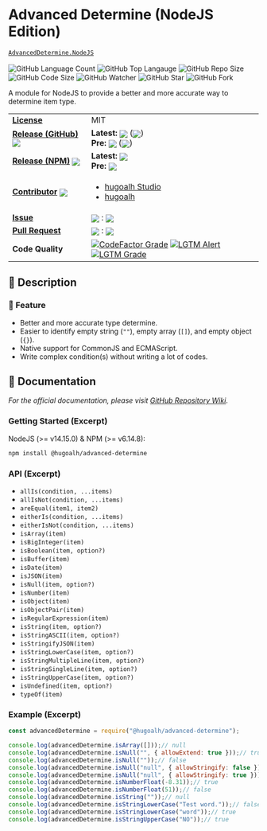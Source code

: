 # Advanced Determine (NodeJS Edition)

[`AdvancedDetermine.NodeJS`](https://github.com/hugoalh-studio/advanced-determine-nodejs)

<img align="center" alt="GitHub Language Count" src="https://img.shields.io/github/languages/count/hugoalh-studio/advanced-determine-nodejs?logo=github&logoColor=ffffff&style=flat-square" />
<img align="center" alt="GitHub Top Langauge" src="https://img.shields.io/github/languages/top/hugoalh-studio/advanced-determine-nodejs?logo=github&logoColor=ffffff&style=flat-square" />
<img align="center" alt="GitHub Repo Size" src="https://img.shields.io/github/repo-size/hugoalh-studio/advanced-determine-nodejs?logo=github&logoColor=ffffff&style=flat-square" />
<img align="center" alt="GitHub Code Size" src="https://img.shields.io/github/languages/code-size/hugoalh-studio/advanced-determine-nodejs?logo=github&logoColor=ffffff&style=flat-square" />
<img align="center" alt="GitHub Watcher" src="https://img.shields.io/github/watchers/hugoalh-studio/advanced-determine-nodejs?logo=github&logoColor=ffffff&style=flat-square" />
<img align="center" alt="GitHub Star" src="https://img.shields.io/github/stars/hugoalh-studio/advanced-determine-nodejs?logo=github&logoColor=ffffff&style=flat-square" />
<img align="center" alt="GitHub Fork" src="https://img.shields.io/github/forks/hugoalh-studio/advanced-determine-nodejs?logo=github&logoColor=ffffff&style=flat-square" />

A module for NodeJS to provide a better and more accurate way to determine item type.

<table>
  <tr>
    <td><a href="./license.md"><b>License</b></a></td>
    <td>MIT</td>
  </tr>
  <tr>
    <td><a href="https://github.com/hugoalh-studio/advanced-determine-nodejs/releases"><b>Release (GitHub)</b></a> <img align="center" src="https://img.shields.io/github/downloads/hugoalh-studio/advanced-determine-nodejs/total?label=%20&style=flat-square" /></td>
    <td>
      <b>Latest:</b> <img align="center" src="https://img.shields.io/github/release/hugoalh-studio/advanced-determine-nodejs?sort=semver&label=%20&style=flat-square" /> (<img align="center" src="https://img.shields.io/github/release-date/hugoalh-studio/advanced-determine-nodejs?label=%20&style=flat-square" />)<br />
      <b>Pre:</b> <img align="center" src="https://img.shields.io/github/release/hugoalh-studio/advanced-determine-nodejs?include_prereleases&sort=semver&label=%20&style=flat-square" /> (<img align="center" src="https://img.shields.io/github/release-date-pre/hugoalh-studio/advanced-determine-nodejs?label=%20&style=flat-square" />)
    </td>
  </tr>
  <tr>
    <td><a href="https://www.npmjs.com/package/@hugoalh/advanced-determine"><b>Release (NPM)</b></a> <img align="center" src="https://img.shields.io/npm/dt/@hugoalh/advanced-determine?label=%20&style=flat-square" /></td>
    <td>
      <b>Latest:</b> <img align="center" src="https://img.shields.io/npm/v/@hugoalh/advanced-determine/latest?label=%20&style=flat-square" /><br />
      <b>Pre:</b> <img align="center" src="https://img.shields.io/npm/v/@hugoalh/advanced-determine/pre?label=%20&style=flat-square" />
    </td>
  </tr>
  <tr>
    <td><a href="https://github.com/hugoalh-studio/advanced-determine-nodejs/graphs/contributors"><b>Contributor</b></a> <img align="center" src="https://img.shields.io/github/contributors/hugoalh-studio/advanced-determine-nodejs?label=%20&style=flat-square" /></td>
    <td><ul>
        <li><a href="https://github.com/hugoalh-studio">hugoalh Studio</a></li>
        <li><a href="https://github.com/hugoalh">hugoalh</a></li>
    </ul></td>
  </tr>
  <tr>
    <td><a href="https://github.com/hugoalh-studio/advanced-determine-nodejs/issues?q=is%3Aissue"><b>Issue</b></a></td>
    <td><img align="center" src="https://img.shields.io/github/issues-raw/hugoalh-studio/advanced-determine-nodejs?label=%20&style=flat-square" /> : <img align="center" src="https://img.shields.io/github/issues-closed-raw/hugoalh-studio/advanced-determine-nodejs?label=%20&style=flat-square" /></td>
  </tr>
  <tr>
    <td><a href="https://github.com/hugoalh-studio/advanced-determine-nodejs/pulls?q=is%3Apr"><b>Pull Request</b></a></td>
    <td><img align="center" src="https://img.shields.io/github/issues-pr-raw/hugoalh-studio/advanced-determine-nodejs?label=%20&style=flat-square" /> : <img align="center" src="https://img.shields.io/github/issues-pr-closed-raw/hugoalh-studio/advanced-determine-nodejs?label=%20&style=flat-square" /></td>
  </tr>
  <tr>
    <td><b>Code Quality</b></td>
    <td>
      <a href="https://www.codefactor.io/repository/github/hugoalh-studio/advanced-determine-nodejs"><img align="center" alt="CodeFactor Grade" src="https://img.shields.io/codefactor/grade/github/hugoalh-studio/advanced-determine-nodejs?logo=codefactor&logoColor=ffffff&style=flat-square" /></a>
      <a href="https://lgtm.com/projects/g/hugoalh-studio/advanced-determine-nodejs/alerts"><img align="center" alt="LGTM Alert" src="https://img.shields.io/lgtm/alerts/g/hugoalh-studio/advanced-determine-nodejs?label=%20&logo=lgtm&logoColor=ffffff&style=flat-square" /></a>
      <a href="https://lgtm.com/projects/g/hugoalh-studio/advanced-determine-nodejs/context:javascript"><img align="center" alt="LGTM Grade" src="https://img.shields.io/lgtm/grade/javascript/g/hugoalh-studio/advanced-determine-nodejs?logo=lgtm&logoColor=ffffff&style=flat-square" /></a>
    </td>
  </tr>
</table>

## 📜 Description

### 🌟 Feature

- Better and more accurate type determine.
- Easier to identify empty string (`""`), empty array (`[]`), and empty object (`{}`).
- Native support for CommonJS and ECMAScript.
- Write complex condition(s) without writing a lot of codes.

## 📄 Documentation

*For the official documentation, please visit [GitHub Repository Wiki](https://github.com/hugoalh-studio/advanced-determine-nodejs/wiki)*.

### Getting Started (Excerpt)

NodeJS (>= v14.15.0) & NPM (>= v6.14.8):

```sh
npm install @hugoalh/advanced-determine
```

### API (Excerpt)

- `allIs(condition, ...items)`
- `allIsNot(condition, ...items)`
- `areEqual(item1, item2)`
- `eitherIs(condition, ...items)`
- `eitherIsNot(condition, ...items)`
- `isArray(item)`
- `isBigInteger(item)`
- `isBoolean(item, option?)`
- `isBuffer(item)`
- `isDate(item)`
- `isJSON(item)`
- `isNull(item, option?)`
- `isNumber(item)`
- `isObject(item)`
- `isObjectPair(item)`
- `isRegularExpression(item)`
- `isString(item, option?)`
- `isStringASCII(item, option?)`
- `isStringifyJSON(item)`
- `isStringLowerCase(item, option?)`
- `isStringMultipleLine(item, option?)`
- `isStringSingleLine(item, option?)`
- `isStringUpperCase(item, option?)`
- `isUndefined(item, option?)`
- `typeOf(item)`

### Example (Excerpt)

```javascript
const advancedDetermine = require("@hugoalh/advanced-determine");

console.log(advancedDetermine.isArray([]));// null
console.log(advancedDetermine.isNull("", { allowExtend: true }));// true
console.log(advancedDetermine.isNull(""));// false
console.log(advancedDetermine.isNull("null", { allowStringify: false }));// false
console.log(advancedDetermine.isNull("null", { allowStringify: true }));// true
console.log(advancedDetermine.isNumberFloat(-8.31));// true
console.log(advancedDetermine.isNumberFloat(51));// false
console.log(advancedDetermine.isString(""));// null
console.log(advancedDetermine.isStringLowerCase("Test word."));// false
console.log(advancedDetermine.isStringLowerCase("word"));// true
console.log(advancedDetermine.isStringUpperCase("NO"));// true
```
